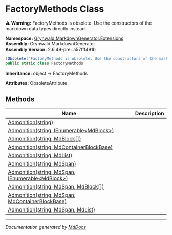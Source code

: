 ﻿<!--  
  <auto-generated>   
    The contents of this file were generated by a tool.  
    Changes to this file may be list if the file is regenerated  
  </auto-generated>   
-->

# FactoryMethods Class

⚠️ **Warning:** FactoryMethods is obsolete. Use the constructors of the markdown data types directly instead.

**Namespace:** [Grynwald.MarkdownGenerator.Extensions](../index.md)  
**Assembly:** Grynwald.MarkdownGenerator  
**Assembly Version:** 2.6.49\-pre+a57fff491b

```csharp
[Obsolete("FactoryMethods is obsolete. Use the constructors of the markdown data types directly instead.")]
public static class FactoryMethods
```

**Inheritance:** object → FactoryMethods

**Attributes:** ObsoleteAttribute

## Methods

| Name                                                                                                                   | Description |
| ---------------------------------------------------------------------------------------------------------------------- | ----------- |
| [Admonition(string)](methods/Admonition.md#admonitionstring)                                                           |             |
| [Admonition(string, IEnumerable\<MdBlock\>)](methods/Admonition.md#admonitionstring-ienumerablemdblock)                |             |
| [Admonition(string, MdBlock\[\])](methods/Admonition.md#admonitionstring-mdblock)                                      |             |
| [Admonition(string, MdContainerBlockBase)](methods/Admonition.md#admonitionstring-mdcontainerblockbase)                |             |
| [Admonition(string, MdList)](methods/Admonition.md#admonitionstring-mdlist)                                            |             |
| [Admonition(string, MdSpan)](methods/Admonition.md#admonitionstring-mdspan)                                            |             |
| [Admonition(string, MdSpan, IEnumerable\<MdBlock\>)](methods/Admonition.md#admonitionstring-mdspan-ienumerablemdblock) |             |
| [Admonition(string, MdSpan, MdBlock\[\])](methods/Admonition.md#admonitionstring-mdspan-mdblock)                       |             |
| [Admonition(string, MdSpan, MdContainerBlockBase)](methods/Admonition.md#admonitionstring-mdspan-mdcontainerblockbase) |             |
| [Admonition(string, MdSpan, MdList)](methods/Admonition.md#admonitionstring-mdspan-mdlist)                             |             |

___

*Documentation generated by [MdDocs](https://github.com/ap0llo/mddocs)*
